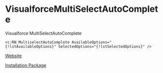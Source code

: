 # VisualforceMultiSelectAutoComplete
Visualforce MultiSelectAutoComplete

```
<c:RN_MultiselectAutoComplete AvailableOptions="{!lstAvailableOptions}" SelectedOptions="{!lstSelectedOptions}" />
```
[Website](http://ratanpaul.github.io/VisualforceMultiSelectAutoComplete)

[Installation Package](https://login.salesforce.com/packaging/installPackage.apexp?p0=04t900000002Zmq)
